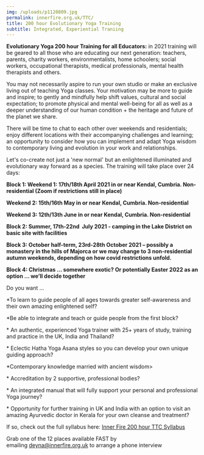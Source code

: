 ```yaml
---
img: /uploads/p1120809.jpg
permalink: innerfire.org.uk/TTC/
title: 200 hour Evolutionary Yoga Training
subtitle: Integrated, Experiential Traniing
---
```

**Evolutionary Yoga 200 hour Training for all Educators:** in 2021 training will be geared to all those who are educating our next generation: teachers, parents, charity workers, environmentalists, home schoolers; social workers, occupational therapists, medical professionals, mental health therapists and others.

You may not necessarily aspire to run your own studio or make an exclusive living out of teaching Yoga classes. Your motivation may be more to guide and inspire; to gently and mindfully help shift values, cultural and social expectation; to promote physical and mental well-being for all as well as a deeper understanding of our human condition + the heritage and future of the planet we share.

There will be time to chat to each other over weekends and residentials; enjoy different locations with their accompanying challenges and learning; an opportunity to consider how you can implement and adapt Yoga wisdom to contemporary living and evolution in your work and relationships.

Let's co-create not just a 'new normal' but an enlightened illuminated and evolutionary way forward as a species. The training will take place over 24 days:

**Block 1: Weekend 1: 17th/18th April 2021 in or near Kendal, Cumbria. Non- residential (Zoom if restrictions still in place)**

**Weekend 2: 15th/16th May in or near Kendal, Cumbria. Non-residential**

**Weekend 3: 12th/13th June in or near Kendal, Cumbria. Non-residential**

**Block 2: Summer, 17th-22nd  July 2021 - camping in the Lake District on basic site with facilities**

**Block 3: October half-term, 23rd-28th October 2021 – possibly a monastery in the hills of Majorca or we may change to 3 non-residential autumn weekends, depending on how covid restrictions unfold.**

**Block 4: Christmas … somewhere exotic? Or potentially Easter 2022 as an option ... we’ll decide together**

Do you want ...

\*To learn to guide people of all ages towards greater self-awareness and their own amazing enlightened self?

\*Be able to integrate and teach or guide people from the first block?

\* An authentic, experienced Yoga trainer with 25+ years of study, training and practice in the UK, India and Thailand?

\* Eclectic Hatha Yoga Asana styles so you can develop your own unique guiding approach?

\*Contemporary knowledge married with ancient wisdom>

\* Accreditation by 2 supportive, professional bodies?

\* An integrated manual that will fully support your personal and professional Yoga journey?

\* Opportunity for further training in UK and India with an option to visit an amazing Ayurvedic doctor in Kerala for your own cleanse and treatment?

If so, check out the full syllabus here: [Inner Fire 200 hour TTC Syllabus](https://www.dropbox.com/s/kc3z3g457hrdl4t/Inner%20Fire%20TTC%20syllabus%202021.pdf?dl=0)

Grab one of the 12 places available FAST by emailing [deyna@innerfire.org.uk](mailto:deyna@innerfire.org.uk) to arrange a phone interview
